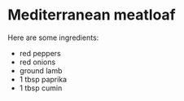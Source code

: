 # Mediterranean meatloaf

Here are some ingredients:

  * red peppers
  * red onions
  * ground lamb
  * 1 tbsp paprika
  * 1 tbsp cumin